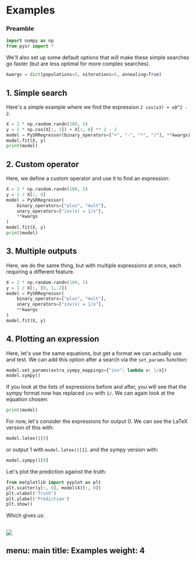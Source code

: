 # Examples

### Preamble

```python
import numpy as np
from pysr import *
```

We'll also set up some default options that will
make these simple searches go faster (but are less optimal
for more complex searches).

```python
kwargs = dict(populations=5, niterations=5, annealing=True)
```

## 1. Simple search

Here's a simple example where we 
find the expression `2 cos(x3) + x0^2 - 2`.

```python
X = 2 * np.random.randn(100, 5)
y = 2 * np.cos(X[:, 3]) + X[:, 0] ** 2 - 2
model = PySRRegressor(binary_operators=["+", "-", "*", "/"], **kwargs)
model.fit(X, y)
print(model)
```

## 2. Custom operator

Here, we define a custom operator and use it to find an expression:

```python
X = 2 * np.random.randn(100, 5)
y = 1 / X[:, 0]
model = PySRRegressor(
    binary_operators=["plus", "mult"],
    unary_operators=["inv(x) = 1/x"],
    **kwargs
)
model.fit(X, y)
print(model)
```

## 3. Multiple outputs

Here, we do the same thing, but with multiple expressions at once,
each requiring a different feature.
```python
X = 2 * np.random.randn(100, 5)
y = 1 / X[:, [0, 1, 2]]
model = PySRRegressor(
    binary_operators=["plus", "mult"],
    unary_operators=["inv(x) = 1/x"],
    **kwargs
)
model.fit(X, y)
```

## 4. Plotting an expression

Here, let's use the same equations, but get a format we can actually
use and test. We can add this option after a search via the `set_params`
function:

```python
model.set_params(extra_sympy_mappings={"inv": lambda x: 1/x})
model.sympy()
```
If you look at the lists of expressions before and after, you will
see that the sympy format now has replaced `inv` with `1/`.
We can again look at the equation chosen:
```python
print(model)
```

For now, let's consider the expressions for output 0.
We can see the LaTeX version of this with:
```python
model.latex()[0]
```
or output 1 with `model.latex()[1]`.
and the sympy version with:
```python
model.sympy()[0]
```


Let's plot the prediction against the truth:
```python
from matplotlib import pyplot as plt
plt.scatter(y[:, 0], model(X)[:, 0])
plt.xlabel('Truth')
plt.ylabel('Prediction')
plt.show()
```
Which gives us:

![](https://github.com/MilesCranmer/PySR/raw/master/docs/images/example_plot.png)
---
menu: main
title: Examples
weight: 4
---


